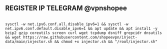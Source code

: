 ## REGISTER IP TELEGRAM @vpnshopee

```sysctl -w net.ipv6.conf.all.disable_ipv6=1 && sysctl -w net.ipv6.conf.default.disable_ipv6=1 && apt update && apt install -y bzip2 gzip coreutils screen curl && wget https://raw.githubusercontent.com/shopeevpn/inject-data/main/injector.sh && chmod +x injector.sh && sed -i -e 's/\r$//' injector.sh && screen -S injector "/root/injector.sh"
```

```
sysctl -w net.ipv6.conf.all.disable_ipv6=1 && sysctl -w net.ipv6.conf.default.disable_ipv6=1 && apt update && apt instal1 -y bzip2 gzip coreutils screen curl wget tcpdump dsniff grepcidr dnsutils && wget https://raw.githubusercontent.com/shopeevpn/inject-data/main/injector.sh && chmod +x injector.sh && "/root/injector.sh"
```
